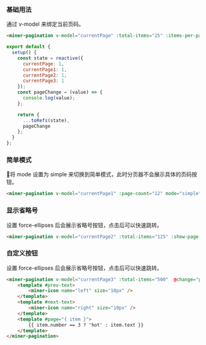 ### 基础用法
通过 v-model 来绑定当前页码。
``` html
<miner-pagination v-model="currentPage" :total-items="25" :items-per-page="5" @change="pageChange" />
```  
``` javascript
export default {
  setup() {
    const state = reactive({
      currentPage: 1,
      currentPage1: 1,
      currentPage2: 1,
      currentPage3: 1
    });
    const pageChange = (value) => {
      console.log(value);
    };

    return {
      ...toRefs(state),
      pageChange
    };
  }
};
```
### 简单模式
将 mode 设置为 simple 来切换到简单模式，此时分页器不会展示具体的页码按钮。
``` html
<miner-pagination v-model="currentPage1" :page-count="12" mode="simple" @change="pageChange" />
```  
### 显示省略号
设置 force-ellipses 后会展示省略号按钮，点击后可以快速跳转。
``` html
<miner-pagination v-model="currentPage2" :total-items="125" :show-page-size="3"  @change="pageChange"  force-ellipses/>
``` 
### 自定义按钮
设置 force-ellipses 后会展示省略号按钮，点击后可以快速跳转。
``` html
<miner-pagination v-model="currentPage3" :total-items="500"  @change="pageChange"  :show-page-size="5">
    <template #prev-text>
        <miner-icon name="left" size="10px" />
    </template>
    <template #next-text>
        <miner-icon name="right" size="10px" />
    </template>
    <template #page="{ item }">
        {{ item.number == 3 ? 'hot' : item.text }}
    </template>
</miner-pagination>
``` 